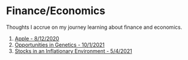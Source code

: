# Finance/Economics

Thoughts I accrue on my journey learning about finance and economics.

1. [Apple - 8/12/2020](./apple/apple.md)
2. [Opportunities in Genetics - 10/1/2021](./genetics/genetics.md)
3. [Stocks in an Inflationary Environment - 5/4/2021](./inflation/inflation.md)

<!--
TradingView Widget BEGIN
<div class="tradingview-widget-container">
  <div class="tradingview-widget-container__widget"></div>
  <div class="tradingview-widget-copyright"><a href="https://www.tradingview.com" rel="noopener" target="_blank"><span class="blue-text">Ticker Tape</span></a> by TradingView</div>
  <script type="text/javascript" src="https://s3.tradingview.com/external-embedding/embed-widget-ticker-tape.js" async>
  {
  "symbols": [
    {
      "description": "AAPL",
      "proName": "NASDAQ:AAPL"
    },
    {
      "description": "AMZN",
      "proName": "NASDAQ:AMZN"
    },
    {
      "description": "FB",
      "proName": "NASDAQ:FB"
    },
    {
      "description": "GOOG",
      "proName": "NASDAQ:GOOG"
    },
    {
      "description": "KMB",
      "proName": "KMB"
    },
    {
      "description": "MSFT",
      "proName": "NASDAQ:MSFT"
    },
    {
      "description": "NKE",
      "proName": "NYSE:NKE"
    }
  ],
  "showSymbolLogo": true,
  "colorTheme": "light",
  "isTransparent": true,
  "displayMode": "adaptive",
  "locale": "en"
}
  </script>
</div> TradingView Widget END -->

<!-- TradingView Widget BEGIN
<div class="tradingview-widget-container">
  <div class="tradingview-widget-container__widget"></div>
  <div class="tradingview-widget-copyright"><a href="https://www.tradingview.com" rel="noopener" target="_blank"><span class="blue-text">Quotes</span></a> by TradingView</div>
  <script type="text/javascript" src="https://s3.tradingview.com/external-embedding/embed-widget-tickers.js" async>
  {
  "symbols": [
    {
      "description": "AAPL",
      "proName": "NASDAQ:AAPL"
    },
    {
      "description": "AMZN",
      "proName": "NASDAQ:AMZN"
    },
    {
      "description": "FB",
      "proName": "NASDAQ:FB"
    },
    {
      "description": "GOOG",
      "proName": "NASDAQ:GOOG"
    },
    {
      "description": "KMB",
      "proName": "NYSE:KMB"
    }
  ],
  "colorTheme": "light",
  "isTransparent": true,
  "showSymbolLogo": true,
  "locale": "en"
}
  </script>
</div>
<br>
 TradingView Widget BEGIN
<div class="tradingview-widget-container">
  <div class="tradingview-widget-container__widget"></div>
  <div class="tradingview-widget-copyright"><a href="https://www.tradingview.com" rel="noopener" target="_blank"><span class="blue-text">Quotes</span></a> by TradingView</div>
  <script type="text/javascript" src="https://s3.tradingview.com/external-embedding/embed-widget-tickers.js" async>
  {
  "symbols": [

  {
    "description": "MSFT",
    "proName": "NASDAQ:MSFT"
  },
  {
    "description": "NKE",
    "proName": "NYSE:NKE"
  },
  {
    "description": "ARKK",
    "proName": "AMEX:ARKK"
  },
  {
    "description": "SGOL",
    "proName": "AMEX:SGOL"
  },
  {
    "description": "BTC-USD",
    "proName": "COINBASE:BTCUSD"
  }
  ],
  "colorTheme": "light",
  "isTransparent": true,
  "showSymbolLogo": true,
  "locale": "en"
}
  </script>
</div>
 TradingView Widget END -->

